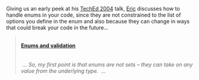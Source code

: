 Giving us an early peek at his [TechEd 2004](http://go.microsoft.com/?LinkID=404299) talk, [Eric](http://blogs.msdn.com/ericgu) discusses how to handle enums in your code,&nbsp;since they are not constrained to the list of options you define in the enum and also because they can change in ways that could break your code in the future&#8230;

<blockquote dir="ltr" style="MARGIN-RIGHT: 0px">
  <p>
    <b><br /> <a id="viewpost.ascx_TitleUrl" href="http://blogs.msdn.com/ericgu/archive/2004/05/10/129369.aspx">Enums and validation</a><br /> </b><br /> <br /> <em>&nbsp;&#8230; So, my first point is that enums are not sets &#8211; they can take on any value from the underlying type.&nbsp; &#8230;</em>
  </p>
</blockquote>